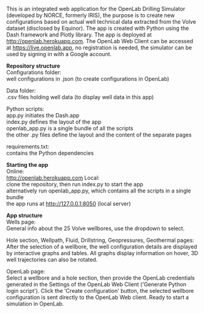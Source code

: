 This is an integrated web application for the OpenLab Drilling Simulator (developed by NORCE, formerly IRIS), the purpose is to create new configurations based on actual well technical data extracted from the Volve dataset (disclosed by Equinor). The app is created with Python using the Dash framework and Plotly library. The app is deployed at http://openlab.herokuapp.com. The OpenLab Web Client can be accessed at https://live.openlab.app, no registration is needed, the simulator can be used by signing in with a Google account.

**Repository structure**\
Configurations folder:\
well configurations in .json (to create configurations in OpenLab)

Data folder:\
.csv files holding well data (to display well data in this app)

Python scripts:\
app.py initiates the Dash.app\
index.py defines the layout of the app\
openlab_app.py is a single bundle of all the scripts\
the other .py files define the layout and the content of the separate pages

requirements.txt:\
contains the Python dependencies

**Starting the app**\
Online:\
http://openlab.herokuapp.com
Local:\
clone the repository, then run index.py to start the app\
alternatively run openlab_app.py, which contains all the scripts in a single bundle\
the app runs at http://127.0.0.1:8050 (local server)

**App structure**\
Wells page:\
General info about the 25 Volve wellbores, use the dropdown to select.

Hole section, Wellpath, Fluid, Drillstring, Geopressures, Geothermal pages:\
After the selection of a wellbore, the well configuration details are displayed by interactive graphs and tables. All graphs display information on hover, 3D well trajectories can also be rotated.

OpenLab page:\
Select a wellbore and a hole section, then provide the OpenLab credentials generated in the Settings of the OpenLab Web Client ('Generate Python login script'). Click the 'Create configuration' button, the selected wellbore configuration is sent directly to the OpenLab Web client. Ready to start a simulation in OpenLab.
